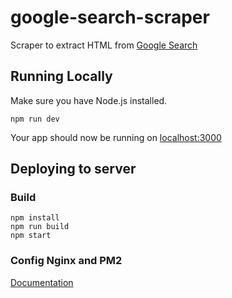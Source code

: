 # google-search-scraper
Scraper to extract HTML from [Google Search](https://search.google.com/test/mobile-friendly)

## Running Locally
Make sure you have Node.js installed.
```
npm run dev
```
Your app should now be running on [localhost:3000](http://localhost:3000/)

## Deploying to server
### Build
```
npm install
npm run build
npm start
```
### Config Nginx and PM2
[Documentation](https://www.digitalocean.com/community/tutorials/how-to-set-up-a-node-js-application-for-production-on-ubuntu-20-04)